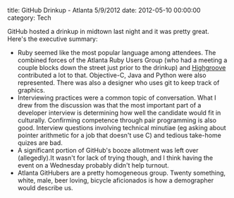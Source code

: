title: GitHub Drinkup - Atlanta 5/9/2012
date: 2012-05-10 00:00:00
category: Tech

GitHub hosted a drinkup in midtown last night and it was pretty great. Here's the executive summary:

* Ruby seemed like the most popular language among attendees. The combined forces of the Atlanta Ruby Users Group (who had a meeting a couple blocks down the street just prior to the drinkup) and [Highgroove](http://www.highgroove.com) contributed a lot to that. Objective-C, Java and Python were also represented. There was also a designer who uses git to keep track of graphics.
* Interviewing practices were a common topic of conversation. What I drew from the discussion was that the most important part of a developer interview is determining how well the candidate would fit in culturally. Confirming competence through pair programming is also good. Interview questions involving technical minutiae (eg asking about pointer arithmetic for a job that doesn't use C) and tedious take-home quizes are bad.
* A significant portion of GitHub's booze allotment was left over (allegedly).It wasn't for lack of trying though, and I think having the event on a Wednesday probably didn't help turnout.
* Atlanta GitHubers are a pretty homogeneous group. Twenty something, white, male, beer loving, bicycle aficionados is how a demographer would describe us.

